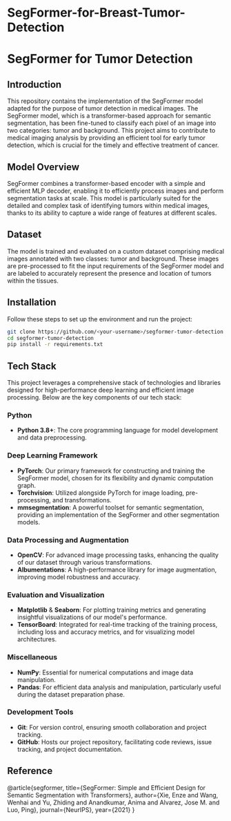 # SegFormer-for-Breast-Tumor-Detection
# SegFormer for Tumor Detection

## Introduction

This repository contains the implementation of the SegFormer model adapted for the purpose of tumor detection in medical images. The SegFormer model, which is a transformer-based approach for semantic segmentation, has been fine-tuned to classify each pixel of an image into two categories: tumor and background. This project aims to contribute to medical imaging analysis by providing an efficient tool for early tumor detection, which is crucial for the timely and effective treatment of cancer.

## Model Overview

SegFormer combines a transformer-based encoder with a simple and efficient MLP decoder, enabling it to efficiently process images and perform segmentation tasks at scale. This model is particularly suited for the detailed and complex task of identifying tumors within medical images, thanks to its ability to capture a wide range of features at different scales.

## Dataset

The model is trained and evaluated on a custom dataset comprising medical images annotated with two classes: tumor and background. These images are pre-processed to fit the input requirements of the SegFormer model and are labeled to accurately represent the presence and location of tumors within the tissues.

## Installation

Follow these steps to set up the environment and run the project:

```bash
git clone https://github.com/<your-username>/segformer-tumor-detection.git
cd segformer-tumor-detection
pip install -r requirements.txt
```

## Tech Stack

This project leverages a comprehensive stack of technologies and libraries designed for high-performance deep learning and efficient image processing. Below are the key components of our tech stack:

### Python

- **Python 3.8+**: The core programming language for model development and data preprocessing.

### Deep Learning Framework

- **PyTorch**: Our primary framework for constructing and training the SegFormer model, chosen for its flexibility and dynamic computation graph.
- **Torchvision**: Utilized alongside PyTorch for image loading, pre-processing, and transformations.
- **mmsegmentation**: A powerful toolset for semantic segmentation, providing an implementation of the SegFormer and other segmentation models.

### Data Processing and Augmentation

- **OpenCV**: For advanced image processing tasks, enhancing the quality of our dataset through various transformations.
- **Albumentations**: A high-performance library for image augmentation, improving model robustness and accuracy.

### Evaluation and Visualization

- **Matplotlib** & **Seaborn**: For plotting training metrics and generating insightful visualizations of our model's performance.
- **TensorBoard**: Integrated for real-time tracking of the training process, including loss and accuracy metrics, and for visualizing model architectures.

### Miscellaneous

- **NumPy**: Essential for numerical computations and image data manipulation.
- **Pandas**: For efficient data analysis and manipulation, particularly useful during the dataset preparation phase.

### Development Tools

- **Git**: For version control, ensuring smooth collaboration and project tracking.
- **GitHub**: Hosts our project repository, facilitating code reviews, issue tracking, and project documentation.

## Reference

@article{segformer,
  title={SegFormer: Simple and Efficient Design for Semantic Segmentation with Transformers},
  author={Xie, Enze and Wang, Wenhai and Yu, Zhiding and Anandkumar, Anima and Alvarez, Jose M. and Luo, Ping},
  journal={NeurIPS},
  year={2021}
}
